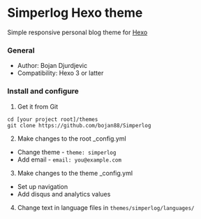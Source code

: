 # Simperlog Hexo theme
Simple responsive personal blog theme for [Hexo](http://hexo.io)

### General
* Author: Bojan Djurdjevic
* Compatibility: Hexo 3 or latter

### Install and configure
1. Get it from Git
```
cd [your project root]/themes
git clone https://github.com/bojan88/Simperlog
```
2. Make changes to the root _config.yml
  * Change theme - `theme: simperlog`
  * Add email - `email: you@example.com`
3. Make changes to the theme _config.yml
  * Set up navigation
  * Add disqus and analytics values
4. Change text in language files in `themes/simperlog/languages/` 
